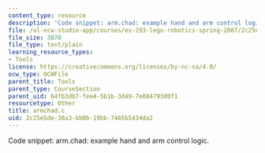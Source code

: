 ```yaml
---
content_type: resource
description: 'Code snippet: arm.chad: example hand and arm control logic.'
file: /ol-ocw-studio-app/courses/es-293-lego-robotics-spring-2007/2c25e5de38a3bb0b19bb7465b5434da2_armchad.c
file_size: 3878
file_type: text/plain
learning_resource_types:
- Tools
license: https://creativecommons.org/licenses/by-nc-sa/4.0/
ocw_type: OCWFile
parent_title: Tools
parent_type: CourseSection
parent_uid: 64fb3db7-fee4-5b1b-3d49-7e084793d0f1
resourcetype: Other
title: armchad.c
uid: 2c25e5de-38a3-bb0b-19bb-7465b5434da2
---
```

Code snippet: arm.chad: example hand and arm control logic.